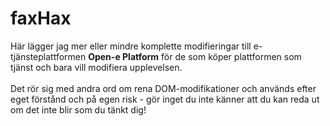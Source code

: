 # faxHax
Här lägger jag mer eller mindre komplette modifieringar till e-tjänsteplattformen <strong>Open-e Platform</strong> för de som köper plattformen som tjänst och bara vill modifiera upplevelsen.
 <br><br>
Det rör sig med andra ord om rena DOM-modifikationer och används efter eget förstånd och på egen risk - gör inget du inte känner att du kan reda ut om det inte blir som du tänkt dig!
